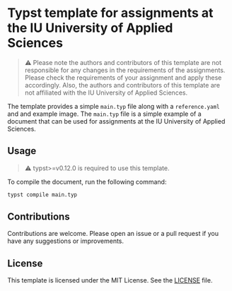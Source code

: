 # Typst template for assignments at the IU University of Applied Sciences

> ⚠️ Please note the authors and contributors of this template are not
> responsible for any changes in the requirements of the assignments. Please
> check the requirements of your assignment and apply these accordingly.
> Also, the authors and contributors of this template are not affiliated with
> the IU University of Applied Sciences.

The template provides a simple `main.typ` file along with a `reference.yaml` and
and example image. The `main.typ` file is a simple example of a document that
can be used for assignments at the IU University of Applied Sciences.

## Usage

> ⚠️ typst>=v0.12.0 is required to use this template.

To compile the document, run the following command:

```bash
typst compile main.typ
```

## Contributions

Contributions are welcome. Please open an issue or a pull request if you have
any suggestions or improvements.

## License

This template is licensed under the MIT License. See the [LICENSE](LICENSE)
file.

